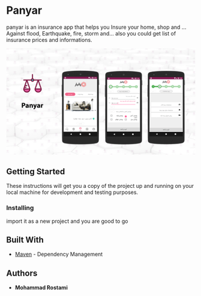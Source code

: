 # Panyar

panyar is an insurance app that helps you Insure your home, shop and ... Against flood, Earthquake, fire, storm and... 
also you could get list of insurance prices and informations.

![ScreenShot](app/panyar.gif)

## Getting Started

These instructions will get you a copy of the project up and running on your local machine for development and testing purposes.

### Installing

import it as a new project and you are good to go

## Built With

* [Maven](https://maven.apache.org/) - Dependency Management

## Authors

* **Mohammad Rostami** 